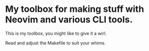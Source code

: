 # My toolbox for making stuff with Neovim and various CLI tools.

This is my toolbox, you might like to give it a wirl.

Read and adjust the Makefile to suit your whims.

